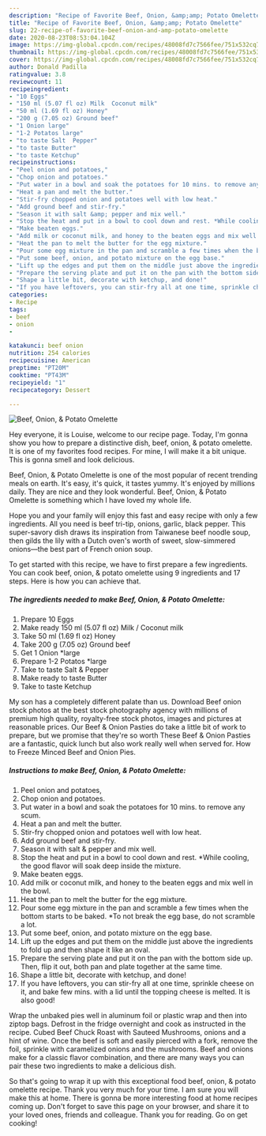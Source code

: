 ```yaml
---
description: "Recipe of Favorite Beef, Onion, &amp;amp; Potato Omelette"
title: "Recipe of Favorite Beef, Onion, &amp;amp; Potato Omelette"
slug: 22-recipe-of-favorite-beef-onion-and-amp-potato-omelette
date: 2020-08-23T08:53:04.104Z
image: https://img-global.cpcdn.com/recipes/48008fd7c7566fee/751x532cq70/beef-onion-potato-omelette-recipe-main-photo.jpg
thumbnail: https://img-global.cpcdn.com/recipes/48008fd7c7566fee/751x532cq70/beef-onion-potato-omelette-recipe-main-photo.jpg
cover: https://img-global.cpcdn.com/recipes/48008fd7c7566fee/751x532cq70/beef-onion-potato-omelette-recipe-main-photo.jpg
author: Donald Padilla
ratingvalue: 3.8
reviewcount: 11
recipeingredient:
- "10 Eggs"
- "150 ml (5.07 fl oz) Milk  Coconut milk"
- "50 ml (1.69 fl oz) Honey"
- "200 g (7.05 oz) Ground beef"
- "1 Onion large"
- "1-2 Potatos large"
- "to taste Salt  Pepper"
- "to taste Butter"
- "to taste Ketchup"
recipeinstructions:
- "Peel onion and potatoes,"
- "Chop onion and potatoes."
- "Put water in a bowl and soak the potatoes for 10 mins. to remove any scum."
- "Heat a pan and melt the butter."
- "Stir-fry chopped onion and potatoes well with low heat."
- "Add ground beef and stir-fry."
- "Season it with salt &amp; pepper and mix well."
- "Stop the heat and put in a bowl to cool down and rest. *While cooling, the good flavor will soak deep inside the mixture."
- "Make beaten eggs."
- "Add milk or coconut milk, and honey to the beaten eggs and mix well in the bowl."
- "Heat the pan to melt the butter for the egg mixture."
- "Pour some egg mixture in the pan and scramble a few times when the bottom starts to be baked. *To not break the egg base, do not scramble a lot."
- "Put some beef, onion, and potato mixture on the egg base."
- "Lift up the edges and put them on the middle just above the ingredients to fold up and then shape it like an oval."
- "Prepare the serving plate and put it on the pan with the bottom side up. Then, flip it out, both pan and plate together at the same time."
- "Shape a little bit, decorate with ketchup, and done!"
- "If you have leftovers, you can stir-fry all at one time, sprinkle cheese on it, and bake few mins. with a lid until the topping cheese is melted. It is also good!"
categories:
- Recipe
tags:
- beef
- onion
- 

katakunci: beef onion  
nutrition: 254 calories
recipecuisine: American
preptime: "PT20M"
cooktime: "PT43M"
recipeyield: "1"
recipecategory: Dessert

---
```



![Beef, Onion, &amp; Potato Omelette](https://img-global.cpcdn.com/recipes/48008fd7c7566fee/751x532cq70/beef-onion-potato-omelette-recipe-main-photo.jpg)

Hey everyone, it is Louise, welcome to our recipe page. Today, I'm gonna show you how to prepare a distinctive dish, beef, onion, &amp; potato omelette. It is one of my favorites food recipes. For mine, I will make it a bit unique. This is gonna smell and look delicious.

Beef, Onion, &amp; Potato Omelette is one of the most popular of recent trending meals on earth. It's easy, it's quick, it tastes yummy. It's enjoyed by millions daily. They are nice and they look wonderful. Beef, Onion, &amp; Potato Omelette is something which I have loved my whole life.

Hope you and your family will enjoy this fast and easy recipe with only a few ingredients. All you need is beef tri-tip, onions, garlic, black pepper. This super-savory dish draws its inspiration from Taiwanese beef noodle soup, then gilds the lily with a Dutch oven&#39;s worth of sweet, slow-simmered onions—the best part of French onion soup.


To get started with this recipe, we have to first prepare a few ingredients. You can cook beef, onion, &amp; potato omelette using 9 ingredients and 17 steps. Here is how you can achieve that.

<!--inarticleads1-->

##### The ingredients needed to make Beef, Onion, &amp; Potato Omelette:

1. Prepare 10 Eggs
1. Make ready 150 ml (5.07 fl oz) Milk / Coconut milk
1. Take 50 ml (1.69 fl oz) Honey
1. Take 200 g (7.05 oz) Ground beef
1. Get 1 Onion *large
1. Prepare 1-2 Potatos *large
1. Take to taste Salt &amp; Pepper
1. Make ready to taste Butter
1. Take to taste Ketchup


My son has a completely different palate than us. Download Beef onion stock photos at the best stock photography agency with millions of premium high quality, royalty-free stock photos, images and pictures at reasonable prices. Our Beef &amp; Onion Pasties do take a little bit of work to prepare, but we promise that they&#39;re so worth These Beef &amp; Onion Pasties are a fantastic, quick lunch but also work really well when served for. How to Freeze Minced Beef and Onion Pies. 

<!--inarticleads2-->

##### Instructions to make Beef, Onion, &amp; Potato Omelette:

1. Peel onion and potatoes,
1. Chop onion and potatoes.
1. Put water in a bowl and soak the potatoes for 10 mins. to remove any scum.
1. Heat a pan and melt the butter.
1. Stir-fry chopped onion and potatoes well with low heat.
1. Add ground beef and stir-fry.
1. Season it with salt &amp; pepper and mix well.
1. Stop the heat and put in a bowl to cool down and rest. *While cooling, the good flavor will soak deep inside the mixture.
1. Make beaten eggs.
1. Add milk or coconut milk, and honey to the beaten eggs and mix well in the bowl.
1. Heat the pan to melt the butter for the egg mixture.
1. Pour some egg mixture in the pan and scramble a few times when the bottom starts to be baked. *To not break the egg base, do not scramble a lot.
1. Put some beef, onion, and potato mixture on the egg base.
1. Lift up the edges and put them on the middle just above the ingredients to fold up and then shape it like an oval.
1. Prepare the serving plate and put it on the pan with the bottom side up. Then, flip it out, both pan and plate together at the same time.
1. Shape a little bit, decorate with ketchup, and done!
1. If you have leftovers, you can stir-fry all at one time, sprinkle cheese on it, and bake few mins. with a lid until the topping cheese is melted. It is also good!


Wrap the unbaked pies well in aluminum foil or plastic wrap and then into ziptop bags. Defrost in the fridge overnight and cook as instructed in the recipe. Cubed Beef Chuck Roast with Sauteed Mushrooms, onions and a hint of wine. Once the beef is soft and easily pierced with a fork, remove the foil, sprinkle with caramelized onions and the mushrooms. Beef and onions make for a classic flavor combination, and there are many ways you can pair these two ingredients to make a delicious dish. 

So that's going to wrap it up with this exceptional food beef, onion, &amp; potato omelette recipe. Thank you very much for your time. I am sure you will make this at home. There is gonna be more interesting food at home recipes coming up. Don't forget to save this page on your browser, and share it to your loved ones, friends and colleague. Thank you for reading. Go on get cooking!

